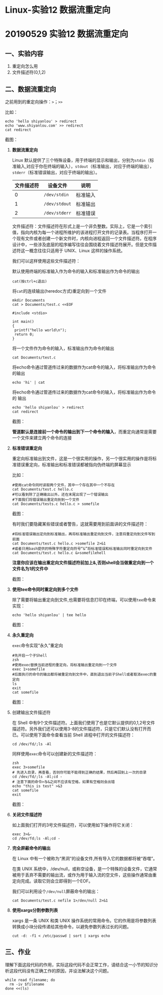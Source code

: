 

# Linux-实验12 数据流重定向

# 

# 20190529 实验12 数据流重定向

## 一、实验内容

1. 重定向怎么用
2. 文件描述符(0,1,2)

## 二、数据流重定向

之前用到的重定向操作：`>`；`>>`

比如：

```
echo 'hello shiyanlou' > redirect
echo 'www.shiyanlou.com' >> redirect
cat redirect
```

截图：

1. **数据流重定向**

   Linux 默认提供了三个特殊设备，用于终端的显示和输出，分别为`stdin`（标准输入,对应于你在终端的输入），`stdout`（标准输出，对应于终端的输出），`stderr`（标准错误输出，对应于终端的输出）。

   | 文件描述符 | 设备文件      | 说明     |
   | ---------- | ------------- | -------- |
   | 0          | `/dev/stdin`  | 标准输入 |
   | 1          | `/dev/stdout` | 标准输出 |
   | 2          | `/dev/stderr` | 标准错误 |

   文件描述符：文件描述符在形式上是一个非负整数。实际上，它是一个索引值，指向内核为每一个进程所维护的该进程打开文件的记录表。当程序打开一个现有文件或者创建一个新文件时，内核向进程返回一个文件描述符。在程序设计中，一些涉及底层的程序编写往往会围绕着文件描述符展开。但是文件描述符这一概念往往只适用于 UNIX、Linux 这样的操作系统。

   我们可以这样使用这些文件描述符：

   默认使用终端的标准输入作为命令的输入和标准输出作为命令的输出

   `cat(按ctrl+c退出)`

   将`cat`的连续输出(heredoc方式)重定向到一个文件

   ```
   mkdir Documents
   cat > Documents/test.c <<EOF
   
   #include <stdio>
   
   int main()
   {
   	printf("hello world\n");
   	return 0;
   }
   ```

   将一个文件作为命令的输入，标准输出作为命令的输出

   `cat Documents/test.c`

   将echo命令通过管道传过来的数据作为cat命令的输入，将标准输出作为命令的输出

   `echo 'hi' | cat`

   将echo命令通过管道传过来的数据作为cat命令的输入，将标准输出作为命令的 输出

   ```
   echo 'hello shiyanlou' > redirect
   cat redirect
   ```

   截图：

   **管道默认是连接前一个命令的输出到下一个命令的输入**，而重定向通常是需要一个文件来建立两个命令的连接

2. **标准错误重定向**

   重定向标准输出到文件，这是一个很实用的操作，另一个很实用的操作是将标准错误重定向，标准输出和标准错误都被指向伪终端的屏幕显示

   比如：

   ```
   #使用cat命令同时读取两个文件，其中一个存在其中一个不存在
   cat Documents/test.c hello.c
   #可以看到除了正确输出以外，还在末尾出现了一个错误输出
   #下面我们将错误输出重定向到到一个文件
   cat Documents/tests.c hello.c > somefile
   ```

   截图：

   有时我们要隐藏某些错误或者警告，这就需要用到前面讲的文件描述符：

   ```
   #将标准错误输出定向到标准输出，再将标准输出重定向到文件，注意将重定向到文件写到前面
   cat Documents/test.c hello.c >somefile 2>&1
   #或者只用bash提供的特殊字符重定向符号“&”将标准错误和标准输出同时重定向到文件
   cat Documents/test.c hello.c &>somefilehell
   ```

   **注意你应该在输出重定向文件描述符前加上&,否则shell会当做重定向到一个文件名为1的文件中**

   截图：

   

3. **使用tee命令同时重定向到多个文件**

   除了需要将输出重定向到文件,也需要将信息打印在终端，可以使用`tee`命令来实现：

   `echo 'hello shiyanlou' | tee hello`

   截图：

4. **永久重定向**

   `exec`命令实现“永久”重定向

   ```
   #先开启一个子Shell
   zsh
   #使用exec替换当前进程的重定向，将标准输出重定向到一个文件
   exec 1>somefile
   #后面执行的命令的输出都将被重定向到文件中，直到退出当前子Shell或者取消exec的重定向
   ls
   exit
   cat somefile
   ```

   截图：

5. 创建输出文件描述符

   在 Shell 中有9个文件描述符。上面我们使用了也是它默认提供的0,1,2号文件描述符。另外我们还可以使用3-8的文件描述符，只是它们默认没有打开而已。可以使用下面命令查看当前 Shell 进程中打开的文件描述符：

   `cd /dev/fd/;ls -Al`

   同样使用`exec`命令可以创建新的文件描述符：

   ```
   zsh
   exec 3>somefile
   # 先进入目录，再查看，否则你可能不能得到正确的结果，然后再回到上一次的目录
   cd /dev/fd/;ls -Al;cd -
   # 注意下面的命令>与&之间不应该有空格，如果有空格则会出错
   echo "this is test" >&3
   cat somefile
   exit
   ```

   截图：

6. **关闭文件描述符**

   如上面我们打开的3号文件描述符，可以使用如下操作将它关闭：

   ```
   exec 3>&-
   cd /dev/fd;ls -Al;cd -
   ```

7. **完全屏蔽命令的输出**

   在 Linux 中有一个被称为“黑洞”的设备文件,所有导入它的数据都将被“吞噬”。

   在类 UNIX 系统中，/dev/null，或称空设备，是一个特殊的设备文件，它通常被用于丢弃不需要的输出流，或作为用于输入流的空文件，这些操作通常由重定向完成。读取它则会立即得到一个EOF。

   我们可以利用设个`/dev/null`屏蔽命令的输出：

   `cat Documents/test.c nefile 1>/dev/null 2>&1`

8. **使用xargs分割参数列表**

   xargs 是一条 UNIX 和类 UNIX 操作系统的常用命令。它的作用是将参数列表转换成小块分段传递给其他命令，以避免参数列表过长的问题。

   `cut -d: -f1 < /etc/passwd | sort | xargs echo`

   

## 三、作业

理解下面这段代码的作用，实际这段代码不会正常工作，请结合这一小节的知识分析这段代码没有正确工作的原因，并设法解决这个问题。

```
while read filename; do
  rm -iv $filename
done <<(ls)
```

# 